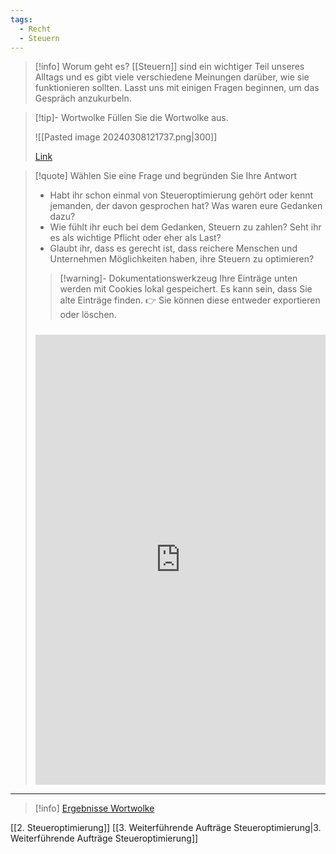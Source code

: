 ```yaml
---
tags:
  - Recht
  - Steuern
---
```

>[!info] Worum geht es?
>[[Steuern]] sind ein wichtiger Teil unseres Alltags und es gibt viele verschiedene Meinungen darüber, wie sie funktionieren sollten. Lasst uns mit einigen Fragen beginnen, um das Gespräch anzukurbeln.

>[!tip]- Wortwolke
>Füllen Sie die Wortwolke aus.
> 
>![[Pasted image 20240308121737.png|300]]
>
>[Link](https://www.menti.com/alfgqbhh7ax6)

>[!quote] Wählen Sie eine Frage und begründen Sie Ihre Antwort
> - Habt ihr schon einmal von Steueroptimierung gehört oder kennt jemanden, der davon gesprochen hat? Was waren eure Gedanken dazu?
> - Wie fühlt ihr euch bei dem Gedanken, Steuern zu zahlen? Seht ihr es als wichtige Pflicht oder eher als Last?
> - Glaubt ihr, dass es gerecht ist, dass reichere Menschen und Unternehmen Möglichkeiten haben, ihre Steuern zu optimieren?
>
>>[!warning]- Dokumentationswerkzeug 
>Ihre Einträge unten werden mit Cookies lokal gespeichert. Es kann sein, dass Sie alte Einträge finden. 
>👉 Sie können diese entweder exportieren oder löschen.
>#####
><iframe src="https://app.Lumi.education/api/v1/run/rdWSOq/embed" width="100%" height="720" frameborder="0" allowfullscreen="allowfullscreen" allow="geolocation *; microphone *; camera *; midi *; encrypted-media *"></iframe>

---

>[!info] [Ergebnisse Wortwolke](https://www.mentimeter.com/app/presentation/alupr888k6q61wic9av6hexxs3dvwtpt)

[[2. Steueroptimierung]]
[[3. Weiterführende Aufträge Steueroptimierung|3. Weiterführende Aufträge Steueroptimierung]]

